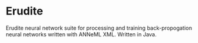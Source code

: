 Erudite
=======

Erudite neural network suite for processing and training back-propogation neural networks written with ANNeML XML. Written
in Java.

